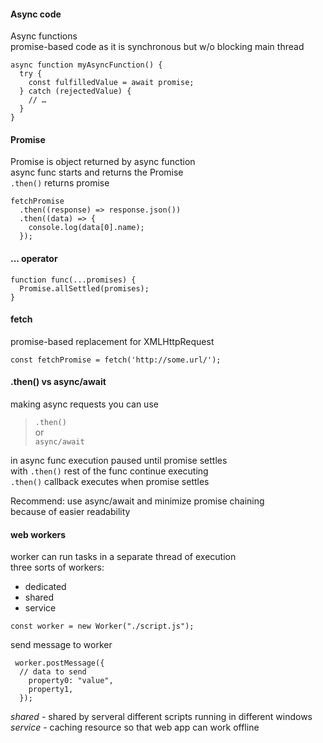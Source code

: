 #### Async code  

Async functions  
promise-based code as it is synchronous 
but w/o blocking main thread   

```
async function myAsyncFunction() {
  try {
    const fulfilledValue = await promise;
  } catch (rejectedValue) {
    // …
  }
}
```  

#### Promise  
Promise is object returned by async function  
async func starts and returns the Promise  
`.then()` returns promise   
```
fetchPromise
  .then((response) => response.json())
  .then((data) => {
    console.log(data[0].name);
  });
  ```

#### ... operator  

```
function func(...promises) {
  Promise.allSettled(promises);
}
```  

#### fetch  
promise-based replacement for XMLHttpRequest  
```
const fetchPromise = fetch('http://some.url/');  

```

#### .then() vs async/await  
making async requests 
you can use  
> `.then()`  
or  
>  `async/await`  

in async func  execution paused until promise settles  
with `.then()` rest of the func continue executing    
 `.then()` callback executes when promise settles  

Recommend:  use async/await and minimize promise chaining  
because of easier readability  

#### web workers  
worker can run tasks in a separate thread of execution   
three sorts of workers:  
- dedicated  
- shared  
- service  

```
const worker = new Worker("./script.js");  
```  
send message to worker  
```
 worker.postMessage({
  // data to send
    property0: "value",
    property1,
  });
```  

_shared_ - shared by serveral different scripts running in different windows  
_service_ - caching resource so that web app can work offline 

